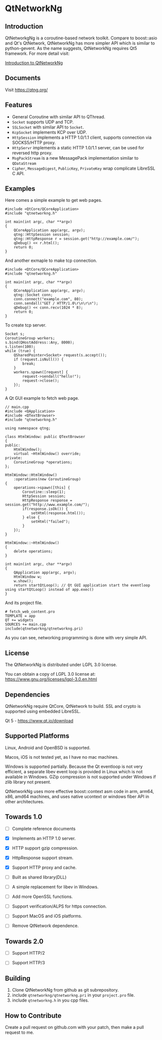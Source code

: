 QtNetworkNg
===========


Introduction
------------

QtNetworkgNg is a coroutine-based network toolkit. Compare to boost::asio and Qt's QtNetwork, QtNetworkNg has more simpler API which is similar to python-gevent. As the name suggests, QtNetworkNg requires Qt5 framework. For more detail visit:

[Introduction to QtNetworkNg](https://qtng.org/intro.html)


Documents
---------

Visit https://qtng.org/


Features
--------

* General Coroutine with similar API to QThread.
* `Socket` supports UDP and TCP.
* `SSLSocket` with similar API to `Socket`.
* `KcpSocket` implements KCP over UDP.
* `HttpSession` implements a HTTP 1.0/1.1 client, supports connection via SOCKS5/HTTP proxy.
* `HttpServr` implements a static HTTP 1.0/1.1 server, can be used for reversed http proxy.
* `MsgPackStream` is a new MessagePack implementation similar to `QDataStream`
* `Cipher`, `MessageDigest`, `PublicKey`, `PrivateKey` wrap complicate LibreSSL C API.

Examples
--------

Here comes a simple example to get web pages.

    #include <QtCore/QCoreApplication>
    #include "qtnetworkng.h"
    
    int main(int argc, char **argv)
    {
        QCoreApplication app(argc, argv);
        qtng::HttpSession session;
        qtng::HttpResponse r = session.get("http://example.com/");
        qDebug() << r.html();
        return 0;
    }
    
And another exmaple to make tcp connection.

    #include <QtCore/QCoreApplication>
    #include "qtnetworkng.h"
    
    int main(int argc, char **argv)
    {
        QCoreApplication app(argc, argv);
        qtng::Socket conn;
        conn.connect("example.com", 80);
        conn.sendall("GET / HTTP/1.0\r\n\r\n");
        qDebug() << conn.recv(1024 * 8);
        return 0;
    }

To create tcp server.

    Socket s;
    CoroutineGroup workers;
    s.bind(QHostAddress::Any, 8000);
    s.listen(100);
    while (true) {
        QSharedPointer<Socket> request(s.accept());
        if (request.isNull()) {
            break;
        }
        workers.spawn([request] {
            request->sendall("hello!");
            request->close();
        });
    }

A Qt GUI example to fetch web page.

    // main.cpp
    #include <QApplication>
    #include <QTextBrowser>
    #include "qtnetworkng.h"

    using namespace qtng;

    class HtmlWindow: public QTextBrowser
    {
    public:
        HtmlWindow();
        virtual ~HtmlWindow() override;
    private:
        CoroutineGroup *operations;
    };
    
    HtmlWindow::HtmlWindow()
        :operations(new CoroutineGroup)
    {
        operations->spawn([this] {
            Coroutine::sleep(1);
            HttpSession session;
            HttpResponse response = session.get("http://www.example.com/");
            if(response.isOk()) {
                setHtml(response.html());
            } else {
                setHtml("failed");
            }
        });
    }
    
    HtmlWindow::~HtmlWindow()
    {
        delete operations;
    }
    
    int main(int argc, char **argv)
    {
        QApplication app(argc, argv);
        HtmlWindow w;
        w.show();
        return startQtLoop(); // Qt GUI application start the eventloop using startQtLoop() instead of app.exec()
    }

And its project file.
    
    # fetch_web_content.pro
    TEMPLATE = app
    QT += widgets
    SOURCES += main.cpp
    include(qtnetworkng/qtnetworkng.pri)
    
As you can see, networking programming is done with very simple API.

License
-------

The QtNetworkNg is distributed under LGPL 3.0 license.

You can obtain a copy of LGPL 3.0 license at: https://www.gnu.org/licenses/lgpl-3.0.en.html

Dependencies
------------

QtNetworkNg require QtCore, QtNetwork to build. SSL and crypto is supported using embedded LibreSSL.

Qt 5 - https://www.qt.io/download

Supported Platforms
-----------------------

Linux, Android and OpenBSD is supported.

Macos, iOS is not tested yet, as I have no mac machines.

Windows is supported partially. Because the Qt eventloop is not very efficient, a separate libev event loop is provided in Linux which is not available in Windows. GZip compression is not supported under Windows if zlib library not present.

QtNetworkNg uses more effective boost::context asm code in arm, arm64, x86, amd64 machines, and uses native ucontext or windows fiber API in other architectures.


Towards 1.0
-----------

- [ ] Complete reference documents
- [x] Implements an HTTP 1.0 server.
- [x] HTTP support gzip compression.
- [x] HttpResponse support stream.
- [x] Support HTTP proxy and cache.
- [ ] Built as shared library(DLL)
- [ ] A simple replacement for libev in Windows.
- [ ] Add more OpenSSL functions.
- [ ] Support verification/ALPS for https connection.
- [ ] Support MacOS and iOS platforms.
- [ ] Remove QtNetwork dependence.


Towards 2.0
-----------
- [ ] Support HTTP/2
- [ ] Support HTTP/3


Building
--------

1. Clone QtNetworkNg from github as git subrepository.
2. include `qtnetworkng/qtnetworkng.pri` in your `project.pro` file.
3. include `qtnetworkng.h` in you cpp files.

How to Contribute
-----------------

Create a pull request on github.com with your patch, then make a pull request to me.

